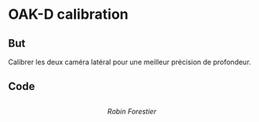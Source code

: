 # OAK-D calibration

## But

Calibrer les deux caméra latéral pour une meilleur précision de profondeur.

## Code

<h2> </h2>

<div align="center">
    <i>Robin Forestier</i>
</div>
